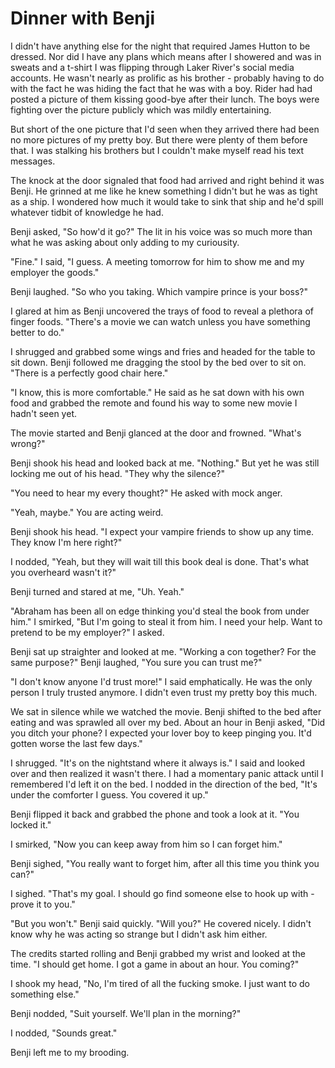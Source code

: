 # Dinner with Benji
I didn't have anything else for the night that required James Hutton to be dressed.  Nor did I have any plans which means after I showered and was in sweats and a t-shirt I was flipping through Laker River's social media accounts.  He wasn't nearly as prolific as his brother - probably having to do with the fact he was hiding the fact that he was with a boy.  Rider had had posted a picture of them kissing good-bye after their lunch.  The boys were fighting over the picture publicly which was mildly entertaining.

But short of the one picture that I'd seen when they arrived there had been no more pictures of my pretty boy.  But there were plenty of them before that.  I was stalking his brothers but I couldn't make myself read his text messages.  

The knock at the door signaled that food had arrived and right behind it was Benji.  He grinned at me like he knew something I didn't but he was as tight as a ship.  I wondered how much it would take to sink that ship and he'd spill whatever tidbit of knowledge he had.

Benji asked, "So how'd it go?"  The lit in his voice was so much more than what he was asking about only adding to my curiousity.

"Fine."  I said, "I guess.  A meeting tomorrow for him to show me and my employer the goods."

Benji laughed.  "So who you taking.  Which vampire prince is your boss?"

I glared at him as Benji uncovered the trays of food to reveal a plethora of finger foods.  "There's a movie we can watch unless you have something better to do."

I shrugged and grabbed some wings and fries and headed for the table to sit down.  Benji followed me dragging the stool by the bed over to sit on.  "There is a perfectly good chair here."

"I know, this is more comfortable."  He said as he sat down with his own food and grabbed the remote and found his way to some new movie I hadn't seen yet.  

The movie started and Benji glanced at the door and frowned.  "What's wrong?"

Benji shook his head and looked back at me.  "Nothing."  But yet he was still locking me out of his head.  "They why the silence?"

"You need to hear my every thought?"  He asked with mock anger.

"Yeah, maybe."  You are acting weird.

Benji shook his head.  "I expect your vampire friends to show up any time.  They know I'm here right?"

I nodded, "Yeah, but they will wait till this book deal is done.  That's what you overheard wasn't it?"

Benji turned and stared at me, "Uh.  Yeah."

"Abraham has been all on edge thinking you'd steal the book from under him."  I smirked, "But I'm going to steal it from him.  I need your help.  Want to pretend to be my employer?"  I asked.

Benji sat up straighter and looked at me.  "Working a con together?  For the same purpose?"  Benji laughed, "You sure you can trust me?"

"I don't know anyone I'd trust more!"  I said emphatically.  He was the only person I truly trusted anymore.  I didn't even trust my pretty boy this much.

We sat in silence while we watched the movie.  Benji shifted to the bed after eating and was sprawled all over my bed.  About an hour in Benji asked, "Did you ditch your phone?  I expected your lover boy to keep pinging you.  It'd gotten worse the last few days."

I shrugged.  "It's on the nightstand where it always is."  I said and looked over and then realized it wasn't there.  I had a momentary panic attack until I remembered I'd left it on the bed.  I nodded in the direction of the bed, "It's under the comforter I guess.  You covered it up."

Benji flipped it back and grabbed the phone and took a look at it.  "You locked it."

I smirked, "Now you can keep away from him so I can forget him."

Benji sighed, "You really want to forget him, after all this time you think you can?"

I sighed.  "That's my goal.  I should go find someone else to hook up with - prove it to you."

"But you won't."  Benji said quickly.  "Will you?"  He covered nicely.  I didn't know why he was acting so strange but I didn't ask him either.

The credits started rolling and Benji grabbed my wrist and looked at the time.  "I should get home.  I got a game in about an hour.  You coming?"

I shook my head, "No, I'm tired of all the fucking smoke.  I just want to do something else."

Benji nodded, "Suit yourself.  We'll plan in the morning?"

I nodded, "Sounds great."

Benji left me to my brooding.

<!--stackedit_data:
eyJoaXN0b3J5IjpbLTIyOTI0ODc5MCwtMTYzNjg2NDE2NywtMj
A2MDUwOTg5OV19
-->